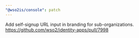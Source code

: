 ```yaml
---
"@wso2is/console": patch
---
```


Add self-signup URL input in branding for sub-organizations. https://github.com/wso2/identity-apps/pull/7998

